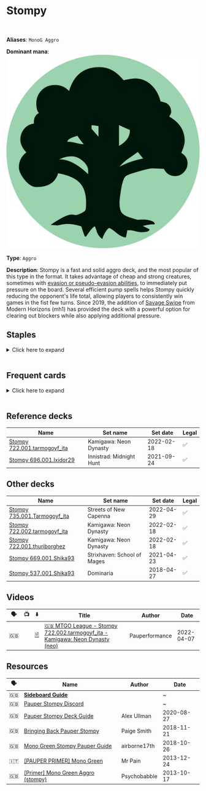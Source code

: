<!-- This page is automatically generated by Myr: do not update it manually. -->
<!-- Changes directly applied here will be lost. -->
<!-- If you plan to update this page, please update the template at https://github.com/Pauperformance/pauperformance-bot -->
<!-- Templates can be found under pauperformance-bot/resources/templates/ -->
# Stompy
<br/>

**Aliases**: `MonoG Aggro`


**Dominant mana**: <img src="../resources/images/mana/G.png" class="dominant-mana-icon"/>

**Type**: `Aggro`

**Description**: 
Stompy is a fast and solid aggro deck, and the most popular of this type in the format.
It takes advantage of cheap and strong creatures, sometimes with [evasion or pseudo-evasion abilities](https://mtg.fandom.com/wiki/Evasion_ability), to immediately put pressure on the board.
Several efficient pump spells helps Stompy quickly reducing the opponent's life total, allowing players to consistently win games in the fist few turns.
Since 2019, the addition of [Savage Swipe](https://scryfall.com/card/mh1/178/savage-swipe) from Modern Horizons (mh1) has provided the deck with a powerful option for clearing out blockers while also applying additional pressure.


## **Staples**

<details>
  <summary>Click here to expand</summary>
<a href="https://scryfall.com/card/dds/55/burning-tree-emissary"><img src="https://c1.scryfall.com/file/scryfall-cards/normal/front/2/2/22e3e874-a0ec-4459-b78d-abef6b9232b9.jpg" class="archetype-card rounded-image"/></a>
<a href="https://scryfall.com/card/cns/168/hunger-of-the-howlpack"><img src="https://c1.scryfall.com/file/scryfall-cards/normal/front/2/3/23676697-2b84-4e9f-9e38-4fd58085a698.jpg" class="archetype-card rounded-image"/></a>
<a href="https://scryfall.com/card/pca/69/nest-invader"><img src="https://c1.scryfall.com/file/scryfall-cards/normal/front/3/0/3085f5b1-d2e3-4dd4-8263-024b2b5da4b4.jpg" class="archetype-card rounded-image"/></a>
<a href="https://scryfall.com/card/a25/182/nettle-sentinel"><img src="https://c1.scryfall.com/file/scryfall-cards/normal/front/3/f/3f290ed2-d1a8-4a90-a3a7-8240652dc109.jpg" class="archetype-card rounded-image"/></a>
<a href="https://scryfall.com/card/mh2/285/quirion-ranger"><img src="https://c1.scryfall.com/file/scryfall-cards/normal/front/3/2/320fdf89-e158-41c5-b0bf-fee9dec36a75.jpg" class="archetype-card rounded-image"/></a>
<a href="https://scryfall.com/card/a25/186/rancor"><img src="https://c1.scryfall.com/file/scryfall-cards/normal/front/8/a/8a4d8527-af29-408d-a3a3-6781db0cf439.jpg" class="archetype-card rounded-image"/></a>
<a href="https://scryfall.com/card/mm2/168/vines-of-vastwood"><img src="https://c1.scryfall.com/file/scryfall-cards/normal/front/6/2/6203e3d4-8998-41d6-9f7e-b68af0f1f8b5.jpg" class="archetype-card rounded-image"/></a>
</details><br/>



## **Frequent cards**

<details>
  <summary>Click here to expand</summary>
<a href="https://scryfall.com/card/stx/121/bayou-groff"><img src="https://c1.scryfall.com/file/scryfall-cards/normal/front/4/a/4a82b032-b1ba-456c-abab-c0f7430b0587.jpg" class="archetype-card rounded-image"/></a>
<a href="https://scryfall.com/card/ema/163/elephant-guide"><img src="https://c1.scryfall.com/file/scryfall-cards/normal/front/c/9/c997fe6c-cb57-4e0e-9267-42bd12cc3b03.jpg" class="archetype-card rounded-image"/></a>
<a href="https://scryfall.com/card/2xm/256/flayer-husk"><img src="https://c1.scryfall.com/file/scryfall-cards/normal/front/2/0/20b394f9-644d-426e-801b-110774092018.jpg" class="archetype-card rounded-image"/></a>
<a href="https://scryfall.com/card/ddm/49/river-boa"><img src="https://c1.scryfall.com/file/scryfall-cards/normal/front/e/d/edfbf056-c3b7-40e9-8e2b-333585978ac9.jpg" class="archetype-card rounded-image"/></a>
<a href="https://scryfall.com/card/mh1/178/savage-swipe"><img src="https://c1.scryfall.com/file/scryfall-cards/normal/front/e/e/eea7e77c-ede5-41bd-b766-9a76ce691607.jpg" class="archetype-card rounded-image"/></a>
<a href="https://scryfall.com/card/pca/77/silhana-ledgewalker"><img src="https://c1.scryfall.com/file/scryfall-cards/normal/front/8/a/8ad3bdce-c0fa-4b5f-af14-7452b683960f.jpg" class="archetype-card rounded-image"/></a>
<a href="https://scryfall.com/card/dds/50/skarrgan-pit-skulk"><img src="https://c1.scryfall.com/file/scryfall-cards/normal/front/3/0/30991c55-f39d-41f3-b584-f535f5f70f5a.jpg" class="archetype-card rounded-image"/></a>
<a href="https://scryfall.com/card/mm3/136/slaughterhorn"><img src="https://c1.scryfall.com/file/scryfall-cards/normal/front/4/0/4010a419-8291-4c8b-8cda-38c35fbd7b88.jpg" class="archetype-card rounded-image"/></a>
<a href="https://scryfall.com/card/khm/194/snakeskin-veil"><img src="https://c1.scryfall.com/file/scryfall-cards/normal/front/e/6/e692c208-c171-4964-9207-43c2cbc62845.jpg" class="archetype-card rounded-image"/></a>
<a href="https://scryfall.com/card/nph/76/vault-skirge"><img src="https://c1.scryfall.com/file/scryfall-cards/normal/front/f/2/f254239c-c07a-4c41-98f7-8f4de539c73e.jpg" class="archetype-card rounded-image"/></a>
<a href="https://scryfall.com/card/dka/134/young-wolf"><img src="https://c1.scryfall.com/file/scryfall-cards/normal/front/0/c/0c39aa40-ef5f-40f1-a6dd-fbce91172c50.jpg" class="archetype-card rounded-image"/></a>
</details><br/>



## **Reference decks**

| Name | Set name | Set date | Legal |
| -----| -------- | -------- | ----- |
| [Stompy 722.001.tarmogoyf_ita](https://www.mtggoldfish.com/deck/4680163) | Kamigawa: Neon Dynasty | 2022-02-18 | ✅ |
| [Stompy 696.001.Ixidor29](https://www.mtggoldfish.com/deck/4624367) | Innistrad: Midnight Hunt | 2021-09-24 | ✅ |




## **Other decks**

| Name | Set name | Set date | Legal |
| -----| -------- | -------- | ----- |
| [Stompy 735.001.Tarmogoyf_ita](https://www.mtggoldfish.com/deck/4842528) | Streets of New Capenna | 2022-04-29 | ✅ |
| [Stompy 722.002.tarmogoyf_ita](https://www.mtggoldfish.com/deck/4706455) | Kamigawa: Neon Dynasty | 2022-02-18 | ✅ |
| [Stompy 722.001.thuriborghez](https://www.mtggoldfish.com/deck/4667104) | Kamigawa: Neon Dynasty | 2022-02-18 | ✅ |
| [Stompy 669.001.Shika93](https://www.mtggoldfish.com/deck/4351732) | Strixhaven: School of Mages | 2021-04-23 | ✅ |
| [Stompy 537.001.Shika93](https://www.mtggoldfish.com/deck/4351739) | Dominaria | 2018-04-27 | ✅ |




## **Videos**

| 🗣️ | 📺 | ⬇️ | Title | Author | Date |
| -- | -- | -- | ---- | ------ | ---- |
| 🇬🇧 | <i class="fa-brands fa-youtube"></i> | <a href="https://www.mtggoldfish.com/deck/4706455" target="_blank">🗎</a> | <a href="https://www.youtube.com/watch?v=wtRXWDfLZK8" target="_blank">🇬🇧 MTGO League - Stompy 722.002.tarmogoyf_ita - Kamigawa: Neon Dynasty (neo)</a> | Pauperformance | 2022-04-07   |




## **Resources**

| 🗣️ | Name | Author | Date |
| -- | ---- | ------ | ---- |
| 🇬🇧 | <a target="_blank" href="https://docs.google.com/spreadsheets/d/1iBnopoHW5EspnWOvCDVm28eTI581RljyJoJgAZJOhXQ/edit?usp=sharing">**Sideboard Guide**</a> | <i class="fa-solid fa-book"></i> | ~            |
| 🇬🇧 | <a target="_blank" href="https://discord.gg/RzTmb76qjJ">Pauper Stompy Discord</a> | <i class="fa-brands fa-discord"></i> | ~            |
| 🇬🇧 | <a target="_blank" href="https://strategy.channelfireball.com/all-strategy/mtg/channelmagic-articles/pauper-stompy-deck-guide/">Pauper Stompy Deck Guide</a> | Alex Ullman | 2020-08-27   |
| 🇬🇧 | <a target="_blank" href="https://www.coolstuffinc.com/a/kendrasmith-11212018-bringing-back-pauper-stompy">Bringing Back Pauper Stompy</a> | Paige Smith | 2018-11-21   |
| 🇬🇧 | <a target="_blank" href="https://teamhp555130435.wordpress.com/2018/10/26/mono-green-stompy-pauper-guide/">Mono Green Stompy Pauper Guide</a> | airborne17th | 2018-10-26   |
| 🇮🇹 | <a target="_blank" href="http://www.metagame.it/forum/viewtopic.php?f=187&t=10786">[PAUPER PRIMER] Mono Green</a> | Mr Pain | 2013-12-24   |
| 🇬🇧 | <a target="_blank" href="https://www.mtgsalvation.com/forums/the-game/pauper/mtgo-pauper/established/189724-primer-mono-green-aggro-stompy">[Primer] Mono Green Aggro (stompy)</a> | Psychobabble | 2013-10-17   |

